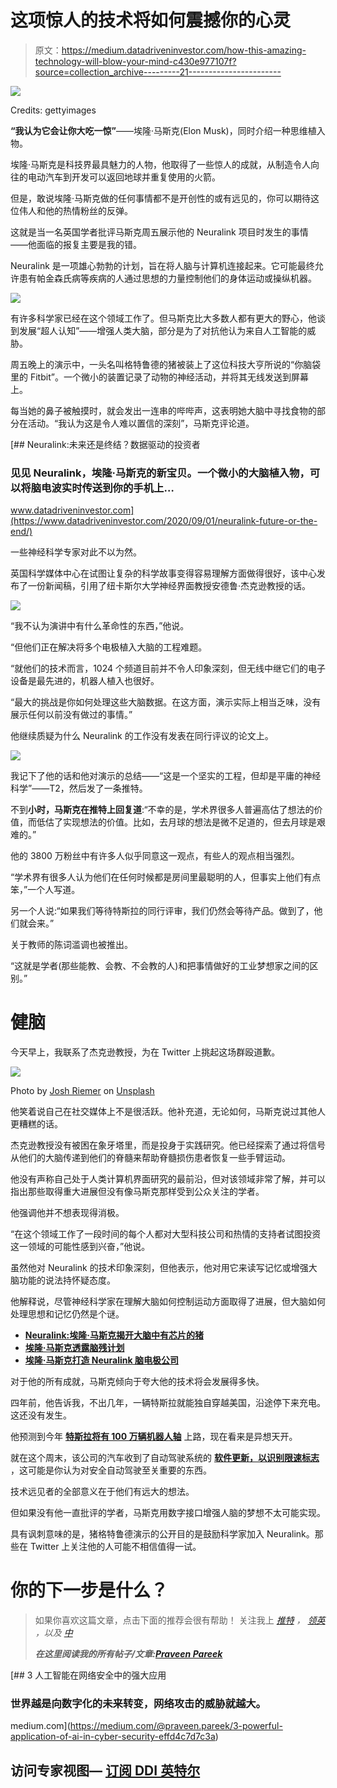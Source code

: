 # 这项惊人的技术将如何震撼你的心灵

> 原文：<https://medium.datadriveninvestor.com/how-this-amazing-technology-will-blow-your-mind-c430e977107f?source=collection_archive---------21----------------------->

![](img/4711e8333031a3d102e4e189a90d4fe6.png)

Credits: gettyimages

**“我认为它会让你大吃一惊”**——埃隆·马斯克(Elon Musk)，同时介绍一种思维植入物。

埃隆·马斯克是科技界最具魅力的人物，他取得了一些惊人的成就，从制造令人向往的电动汽车到开发可以返回地球并重复使用的火箭。

但是，敢说埃隆·马斯克做的任何事情都不是开创性的或有远见的，你可以期待这位伟人和他的热情粉丝的反弹。

这就是当一名英国学者批评马斯克周五展示他的 Neuralink 项目时发生的事情——他面临的报复主要是我的错。

Neuralink 是一项雄心勃勃的计划，旨在将人脑与计算机连接起来。它可能最终允许患有帕金森氏病等疾病的人通过思想的力量控制他们的身体运动或操纵机器。

![](img/d1113a8ce662b9030511d6ed3d8ecccd.png)

有许多科学家已经在这个领域工作了。但马斯克比大多数人都有更大的野心，他谈到发展“超人认知”——增强人类大脑，部分是为了对抗他认为来自人工智能的威胁。

周五晚上的演示中，一头名叫格特鲁德的猪被装上了这位科技大亨所说的“你脑袋里的 Fitbit”。一个微小的装置记录了动物的神经活动，并将其无线发送到屏幕上。

每当她的鼻子被触摸时，就会发出一连串的哔哔声，这表明她大脑中寻找食物的部分在活动。“我认为这是令人难以置信的深刻”，马斯克评论道。

[](https://www.datadriveninvestor.com/2020/09/01/neuralink-future-or-the-end/) [## Neuralink:未来还是终结？数据驱动的投资者

### 见见 Neuralink，埃隆·马斯克的新宝贝。一个微小的大脑植入物，可以将脑电波实时传送到你的手机上…

www.datadriveninvestor.com](https://www.datadriveninvestor.com/2020/09/01/neuralink-future-or-the-end/) 

一些神经科学专家对此不以为然。

英国科学媒体中心在试图让复杂的科学故事变得容易理解方面做得很好，该中心发布了一份新闻稿，引用了纽卡斯尔大学神经界面教授安德鲁·杰克逊教授的话。

![](img/9a464e8713ab91ce425ebeede012601b.png)

“我不认为演讲中有什么革命性的东西，”他说。

“但他们正在解决将多个电极植入大脑的工程难题。

“就他们的技术而言，1024 个频道目前并不令人印象深刻，但无线中继它们的电子设备是最先进的，机器人植入也很好。

“最大的挑战是你如何处理这些大脑数据。在这方面，演示实际上相当乏味，没有展示任何以前没有做过的事情。”

他继续质疑为什么 Neuralink 的工作没有发表在同行评议的论文上。

![](img/f8104842ec45b9da0d18d272ac1c94fc.png)

我记下了他的话和他对演示的总结——“这是一个坚实的工程，但却是平庸的神经科学”——T2，然后发了一条推特。

不到**小时，马斯克在推特上回复道**:“不幸的是，学术界很多人普遍高估了想法的价值，而低估了实现想法的价值。比如，去月球的想法是微不足道的，但去月球是艰难的。”

他的 3800 万粉丝中有许多人似乎同意这一观点，有些人的观点相当强烈。

“学术界有很多人认为他们在任何时候都是房间里最聪明的人，但事实上他们有点笨，”一个人写道。

另一个人说:“如果我们等待特斯拉的同行评审，我们仍然会等待产品。做到了，他们就会来。”

关于教师的陈词滥调也被推出。

“这就是学者(那些能教、会教、不会教的人)和把事情做好的工业梦想家之间的区别。”

# 健脑

今天早上，我联系了杰克逊教授，为在 Twitter 上挑起这场群殴道歉。

![](img/28ef9fdf991a29ab81f037cecd2c2be1.png)

Photo by [Josh Riemer](https://unsplash.com/@joshriemer?utm_source=medium&utm_medium=referral) on [Unsplash](https://unsplash.com?utm_source=medium&utm_medium=referral)

他笑着说自己在社交媒体上不是很活跃。他补充道，无论如何，马斯克说过其他人更糟糕的话。

杰克逊教授没有被困在象牙塔里，而是投身于实践研究。他已经探索了通过将信号从他们的大脑传递到他们的脊髓来帮助脊髓损伤患者恢复一些手臂运动。

他没有声称自己处于人类计算机界面研究的最前沿，但对该领域非常了解，并可以指出那些取得重大进展但没有像马斯克那样受到公众关注的学者。

他强调他并不想表现得消极。

“在这个领域工作了一段时间的每个人都对大型科技公司和热情的支持者试图投资这一领域的可能性感到兴奋，”他说。

虽然他对 Neuralink 的技术印象深刻，但他表示，他对用它来读写记忆或增强大脑功能的说法持怀疑态度。

他解释说，尽管神经科学家在理解大脑如何控制运动方面取得了进展，但大脑如何处理思想和记忆仍然是个谜。

*   [**Neuralink:埃隆·马斯克揭开大脑中有芯片的猪**](https://www.bbc.co.uk/news/world-us-canada-53956683)
*   [**埃隆·马斯克透露脑残计划**](https://www.bbc.co.uk/news/technology-49004004)
*   [**埃隆·马斯克打造 Neuralink 脑电极公司**](https://www.bbc.co.uk/news/technology-39416231)

对于他的所有成就，马斯克倾向于夸大他的技术将会发展得多快。

四年前，他告诉我，不出几年，一辆特斯拉就能独自穿越美国，沿途停下来充电。这还没有发生。

他预测到今年 [**特斯拉将有 100 万辆机器人轴**](https://www.cnbc.com/2019/04/22/elon-musk-says-tesla-robotaxis-will-hit-the-market-next-year.html) 上路，现在看来是异想天开。

就在这个周末，该公司的汽车收到了自动驾驶系统的 [**软件更新，以识别限速标志**](https://www.bbc.co.uk/news/technology-53973511) ，这可能是你认为对安全自动驾驶至关重要的东西。

技术远见者的全部意义在于他们有远大的想法。

但如果没有他一直批评的学者，马斯克用数字接口增强人脑的梦想不太可能实现。

具有讽刺意味的是，猪格特鲁德演示的公开目的是鼓励科学家加入 Neuralink。那些在 Twitter 上关注他的人可能不相信值得一试。

# 你的下一步是什么？

> 如果你喜欢这篇文章，点击下面的推荐会很有帮助！
> 关注我上 [*推特*](https://twitter.com/imPraveenPareek) *，* [*领英*](https://www.linkedin.com/in/praveenpareek/) *，以及* [*中*](https://medium.com/@praveen.pareek)
> 
> ***在这里阅读我的所有帖子/文章:***[***Praveen Pareek***](https://medium.com/@praveen.pareek)

[](https://medium.com/@praveen.pareek/3-powerful-application-of-ai-in-cyber-security-effd4c7d7c3a) [## 3 人工智能在网络安全中的强大应用

### 世界越是向数字化的未来转变，网络攻击的威胁就越大。

medium.com](https://medium.com/@praveen.pareek/3-powerful-application-of-ai-in-cyber-security-effd4c7d7c3a) 

## 访问专家视图— [订阅 DDI 英特尔](https://datadriveninvestor.com/ddi-intel)